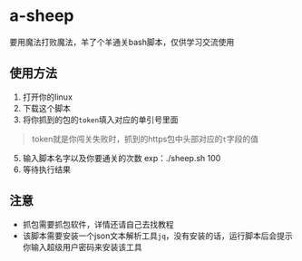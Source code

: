 # a-sheep
要用魔法打败魔法，羊了个羊通关bash脚本，仅供学习交流使用

## 使用方法
1. 打开你的linux
2. 下载这个脚本
3. 将你抓到的包的`token`填入对应的单引号里面
> token就是你闯关失败时，抓到的https包中头部对应的`t`字段的值
5. 输入脚本名字以及你要通关的次数 exp：./sheep.sh 100
6. 等待执行结果

## 注意
* 抓包需要抓包软件，详情还请自己去找教程
* 该脚本需要安装一个json文本解析工具`jq`，没有安装的话，运行脚本后会提示你输入超级用户密码来安装该工具
